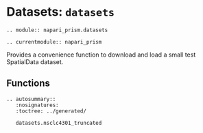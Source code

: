 # Datasets: `datasets`

```{eval-rst}
.. module:: napari_prism.datasets
```

```{eval-rst}
.. currentmodule:: napari_prism
```

Provides a convenience function to download and load a small test SpatialData dataset.

## Functions

```{eval-rst}
.. autosummary::
   :nosignatures:
   :toctree: ../generated/

   datasets.nsclc4301_truncated
```
